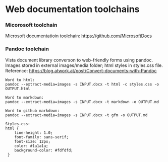 # Web documentation toolchains


### Micorosoft toolchain

Microsoft documentatioin toolchain:
https://github.com/MicrosoftDocs



### Pandoc toolchain
Vista document library converson to web-friendly forms using pandoc. Images stored in external images/media folder; html styles in styles.css file.  Reference: https://blog.atwork.at/post/Convert-documents-with-Pandoc

```text
Word to html:
pandoc --extract-media=images -s INPUT.docx -t html -c styles.css -o OUTPUT.html

Word to markdown:
pandoc --extract-media=images -s INPUT.docx -t markdown -o OUTPUT.md

Word to github markdown:
pandoc --extract-media=images -s INPUT.docx -t gfm -o OUTPUT.md

Styles.css:
html {
    line-height: 1.0;
    font-family: sans-serif;
    font-size: 12px;
    color: #1a1a1a;
    background-color: #fdfdfd;
 }
```

